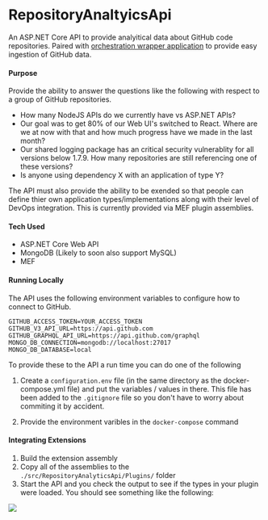 # RepositoryAnaltyicsApi

An ASP.NET Core API to provide analyitical data about GitHub code repositories.  Paired with [orchestration wrapper application](https://github.com/Firenza/RepositoryAnaltyicsOrchestrator) to provide easy ingestion of GitHub data.

#### Purpose

Provide the ability to answer the questions like the following with respect to a group of GitHub repositories.

* How many NodeJS APIs do we currently have vs ASP.NET APIs?
* Our goal was to get 80% of our Web UI's switched to React.  Where are we at now with that and how much progress have we made in the last month?
* Our shared logging package has an critical security vulnerablity for all versions below 1.7.9.  How many repositories are still referencing one of these versions?
* Is anyone using dependency X with an application of type Y?

The API must also provide the ability to be exended so that people can define thier own application types/implementations along with their level of DevOps integration. This is currently provided via MEF plugin assemblies.

#### Tech Used

* ASP.NET Core Web API
* MongoDB (Likely to soon also support MySQL)
* MEF

#### Running Locally

The API uses the following environment variables to configure how to connect to GitHub.

```
GITHUB_ACCESS_TOKEN=YOUR_ACCESS_TOKEN
GITHUB_V3_API_URL=https://api.github.com
GITHUB_GRAPHQL_API_URL=https://api.github.com/graphql
MONGO_DB_CONNECTION=mongodb://localhost:27017
MONGO_DB_DATABASE=local
```

To provide these to the API a run time you can do one of the following

1. Create a `configuration.env` file (in the same directory as the docker-compose.yml file) and put the variables / values in there.  This file has been added to the `.gitignore` file so you don't have to worry about commiting it by accident.

2. Provide the environment varibles in the `docker-compose` command

#### Integrating Extensions

1. Build the extension assembly
2. Copy all of the assemblies to the `./src/RepositoryAnalyticsApi/Plugins/` folder
3. Start the API and you check the output to see if the types in your plugin were loaded. You should see something like the following:

![](https://user-images.githubusercontent.com/9145108/43986475-e54f8664-9cd6-11e8-9135-2b6998cb853a.png)
